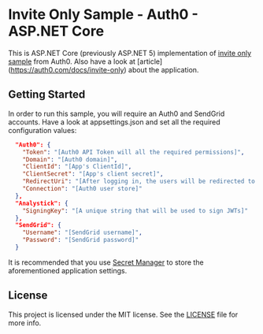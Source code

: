 # Invite Only Sample - Auth0 - ASP.NET Core
This is ASP.NET Core (previously ASP.NET 5) implementation of [invite only sample] from Auth0. Also have a look at [article] (https://auth0.com/docs/invite-only) about the application.

## Getting Started
In order to run this sample, you will require an Auth0 and SendGrid accounts. Have a look at appsettings.json and set all the required configuration values:

```json
  "Auth0": {
    "Token": "[Auth0 API Token will all the required permissions]",
    "Domain": "[Auth0 domain]",
    "ClientId": "[App's ClientId]",
    "ClientSecret": "[App's client secret]",
    "RedirectUri": "[After logging in, the users will be redirected to this uri]",
    "Connection": "[Auth0 user store]"
  },
  "Analystick": {
    "SigningKey": "[A unique string that will be used to sign JWTs]" 
  },
  "SendGrid": {
    "Username": "[SendGrid username]",
    "Password": "[SendGrid password]"
  }
```

It is recommended that you use [Secret Manager] to store the aforementioned application settings.

## License
This project is licensed under the MIT license. See the [LICENSE](LICENSE) file for more info.

[invite only sample]: <https://github.com/auth0/auth0-invite-only-sample>
[Secret Manager]: <https://docs.asp.net/en/latest/security/app-secrets.html#secret-manager>
